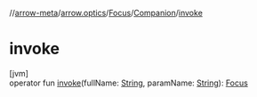 //[arrow-meta](../../../../index.md)/[arrow.optics](../../index.md)/[Focus](../index.md)/[Companion](index.md)/[invoke](invoke.md)

# invoke

[jvm]\
operator fun [invoke](invoke.md)(fullName: [String](https://kotlinlang.org/api/latest/jvm/stdlib/kotlin/-string/index.html), paramName: [String](https://kotlinlang.org/api/latest/jvm/stdlib/kotlin/-string/index.html)): [Focus](../index.md)
